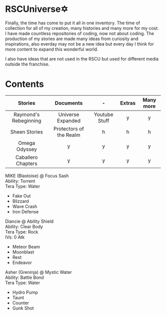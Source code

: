 # RSCUniverse✡️
Finally, the time has come to put it all in one inventory. The time of collection for all of my creation, many histories and many more for my cost. I have made countless repositories of coding, now not about coding. The production of my stories are made many ideas from curiosity and inspirations, also everday may not be a new idea but every day I think for more content to expand this wonderful world.

I also have ideas that are not used in the RSCU but used for different media outside the franchise.
# Contents
| **Stories** | **Documents** | **-** | **Extras** | **Many more** | 
| :---:         |     :---:      |          :---: | :---: |          :---: |
|  Raymond's Rebeginning  | Universe Expanded  | Youtube Stuff |  y| y |
|  Sheen Stories    | Protectors of the Realm   |   h    | h | h |
| Omega Odyssey     |    y     |   y    |  y|  y|
| Caballero Chapters       |   y    | y |  y |  y |

MIKE (Blastoise) @ Focus Sash  
Ability: Torrent  
Tera Type: Water  
- Fake Out  
- Blizzard  
- Wave Crash  
- Iron Defense  

Diancie @ Ability Shield  
Ability: Clear Body  
Tera Type: Rock  
IVs: 0 Atk  
- Meteor Beam  
- Moonblast  
- Rest  
- Endeavor  

Asher (Greninja) @ Mystic Water  
Ability: Battle Bond  
Tera Type: Water  
- Hydro Pump  
- Taunt  
- Counter  
- Gunk Shot  

